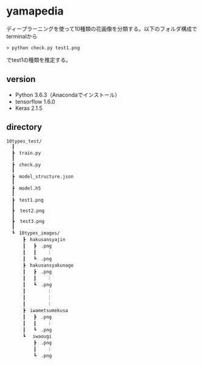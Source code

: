 # yamapedia
ディープラーニングを使って10種類の花画像を分類する。以下のフォルダ構成でterminalから
```
> python check.py test1.png
```
でtest1の種類を推定する。

version
----------------------------------
- Python 3.6.3（Anacondaでインストール）
- tensorflow 1.6.0
- Keras 2.1.5

directory
----------------------------------
```
10types_test/
  ┃
  ┣　train.py
  ┃
  ┣　check.py
  ┃
  ┣　model_structure.json
  ┃
  ┣　model.h5
  ┃
  ┣　test1.png
  ┃
  ┣  test2.png
  ┃
  ┣  test3.png
  ┃
  ┗　10types_images/
      ┣　hakusansyajin
      ┃   ┣　.png
      ┃   ┃    ︙
      ┃   ┗　.png
      ┣　hakusansyakunage
      ┃   ┣　.png
      ┃   ┃    ︙
      ┃   ┗　.png
      ┃        ︙
      ┃        ︙
      ┃        ︙
      ┣　iwametsumekusa
      ┃   ┣　.png
      ┃   ┃    ︙
      ┃   ┗　.png
      ┗ 　iwaougi
          ┣　.png
          ┃    ︙
          ┗　.png

```
  
